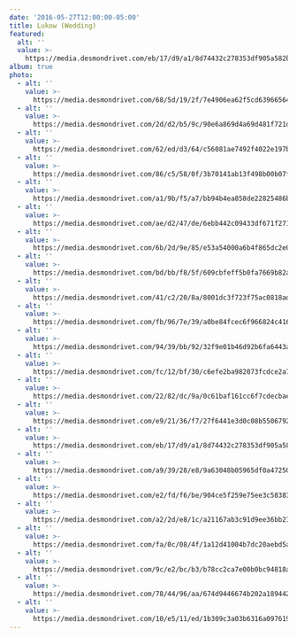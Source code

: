 ```yaml
---
date: '2016-05-27T12:00:00-05:00'
title: Lukow (Wedding)
featured:
  alt: ''
  value: >-
    https://media.desmondrivet.com/eb/17/d9/a1/8d74432c278353df905a582ba7b5256ad739fa9df4d772bc23f4a5ee.jpg
album: true
photo:
  - alt: ''
    value: >-
      https://media.desmondrivet.com/68/5d/19/2f/7e4906ea62f5cd6396656475366297f61efb2958426911129e11c92b.jpg
  - alt: ''
    value: >-
      https://media.desmondrivet.com/2d/d2/b5/9c/90e6a869d4a69d481f721d33d7cd24fd9937ebc50b56b6bbd83efd2f.jpg
  - alt: ''
    value: >-
      https://media.desmondrivet.com/62/ed/d3/64/c56081ae7492f4022e197b813b3d8616e5e12444b3f537d7fee540a8.jpg
  - alt: ''
    value: >-
      https://media.desmondrivet.com/86/c5/58/0f/3b70141ab13f498b00b07f622fd0b0cffd17260796edf438f8b960d2.jpg
  - alt: ''
    value: >-
      https://media.desmondrivet.com/a1/9b/f5/a7/bb94b4ea858de22825486bd9285dc52376bdfe93b45cfb5ca50db226.jpg
  - alt: ''
    value: >-
      https://media.desmondrivet.com/ae/d2/47/de/6ebb442c09433df671f2711613e9531ea1e7d520b01e712db8479d97.jpg
  - alt: ''
    value: >-
      https://media.desmondrivet.com/6b/2d/9e/85/e53a54000a6b4f865dc2e080204279e4d6d4e7ba7b20e86bd80da34e.jpg
  - alt: ''
    value: >-
      https://media.desmondrivet.com/bd/bb/f8/5f/609cbfeff5b0fa7669b82a50befef71682d25820ecb379cf0ff04458.jpg
  - alt: ''
    value: >-
      https://media.desmondrivet.com/41/c2/20/8a/8001dc3f723f75ac0818ada8d871009068a46b93238a50f1a9e3f6de.jpg
  - alt: ''
    value: >-
      https://media.desmondrivet.com/fb/96/7e/39/a0be84fcec6f966824c41673c897e7e7444b881959fb7a615cef964d.jpg
  - alt: ''
    value: >-
      https://media.desmondrivet.com/94/39/bb/92/32f9e01b46d92b6fa6443a8eaacd5defc4878dd4801faa59d02e705d.jpg
  - alt: ''
    value: >-
      https://media.desmondrivet.com/fc/12/bf/30/c6efe2ba982073fcdce2a7faa0fefaa6927af4316636ad4248f6da7d.jpg
  - alt: ''
    value: >-
      https://media.desmondrivet.com/22/82/dc/9a/0c61baf161cc6f7cdecbaeab00b919d45663880d51eed837b35d868b.jpg
  - alt: ''
    value: >-
      https://media.desmondrivet.com/e9/21/36/f7/27f6441e3d0c08b550679276f31fe2d5aece744c1710751436a30cb6.jpg
  - alt: ''
    value: >-
      https://media.desmondrivet.com/eb/17/d9/a1/8d74432c278353df905a582ba7b5256ad739fa9df4d772bc23f4a5ee.jpg
  - alt: ''
    value: >-
      https://media.desmondrivet.com/a9/39/28/e8/9a63048b05965df0a47250e1c2b7cfcf3dfb7a0ebdf28a24d8d901f9.jpg
  - alt: ''
    value: >-
      https://media.desmondrivet.com/e2/fd/f6/be/904ce5f259e75ee3c583831006d5d113807457e5e97cbb69654a3207.jpg
  - alt: ''
    value: >-
      https://media.desmondrivet.com/a2/2d/e8/1c/a21167ab3c91d9ee36bb21e0142b55947000e11d13d9f0c936cae578.jpg
  - alt: ''
    value: >-
      https://media.desmondrivet.com/fa/0c/08/4f/1a12d41004b7dc20aebd5ab380d24c9bea59829e03adc8bfc5a44542.jpg
  - alt: ''
    value: >-
      https://media.desmondrivet.com/9c/e2/bc/b3/b78cc2ca7e00b0bc94818a9c2489bed5a30d489f72889b7a14e6dcc2.jpg
  - alt: ''
    value: >-
      https://media.desmondrivet.com/78/44/96/aa/674d9446674b202a189442ff31c6d2bc4a96369c1d266f9c076d239f.jpg
  - alt: ''
    value: >-
      https://media.desmondrivet.com/10/e5/11/ed/1b309c3a03b6316a0976199320cfdbf6695f275429a1103195be9b01.jpg
---
```



